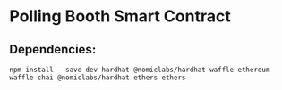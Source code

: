 # Polling Booth Smart Contract


## Dependencies:

`npm install --save-dev hardhat @nomiclabs/hardhat-waffle ethereum-waffle chai @nomiclabs/hardhat-ethers ethers`